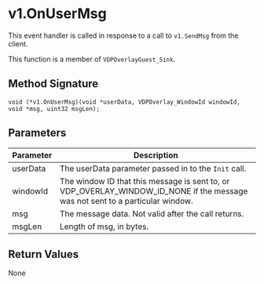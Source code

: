 # v1.OnUserMsg

This event handler is called in response to a call to `v1.SendMsg` from the client. 

This function is a member of `VDPOverlayGuest_Sink`.

## Method Signature
```
void (*v1.OnUserMsg)(void *userData, VDPOverlay_WindowId windowId, void *msg, uint32 msgLen);
```

## Parameters

| Parameter | Description |
| --------- | ----------- |
| userData | The userData parameter passed in to the `Init` call. |
| windowId | The window ID that this message is sent to, or VDP_OVERLAY_WINDOW_ID_NONE if the message was not sent to a particular window. |
| msg | The message data. Not valid after the call returns. |
| msgLen | Length of msg, in bytes. |

## Return Values

None


